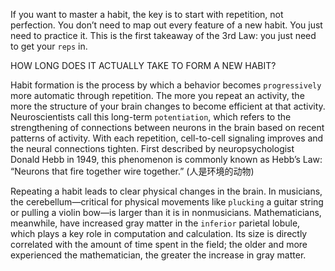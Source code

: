 If you want to master a habit, the key is to start with repetition, not
perfection. You don’t need to map out every feature of a new habit.
You just need to practice it. This is the first takeaway of the 3rd Law:
you just need to get your `reps` in.

HOW LONG DOES IT ACTUALLY TAKE TO FORM A NEW HABIT?

Habit formation is the process by which a behavior becomes
`progressively` more automatic through repetition. The more you repeat
an activity, the more the structure of your brain changes to become
efficient at that activity. Neuroscientists call this long-term
`potentiation`, which refers to the strengthening of connections between
neurons in the brain based on recent patterns of activity. With each
repetition, cell-to-cell signaling improves and the neural connections
tighten. First described by neuropsychologist Donald Hebb in 1949,
this phenomenon is commonly known as Hebb’s Law: “Neurons that
fire together wire together.”
(人是环境的动物)

Repeating a habit leads to clear physical changes in the brain. In
musicians, the cerebellum—critical for physical movements like
`plucking` a guitar string or pulling a violin bow—is larger than it is in
nonmusicians. Mathematicians, meanwhile, have increased gray
matter in the `inferior` parietal lobule, which plays a key role in
computation and calculation. Its size is directly correlated with the
amount of time spent in the field; the older and more experienced the
mathematician, the greater the increase in gray matter.